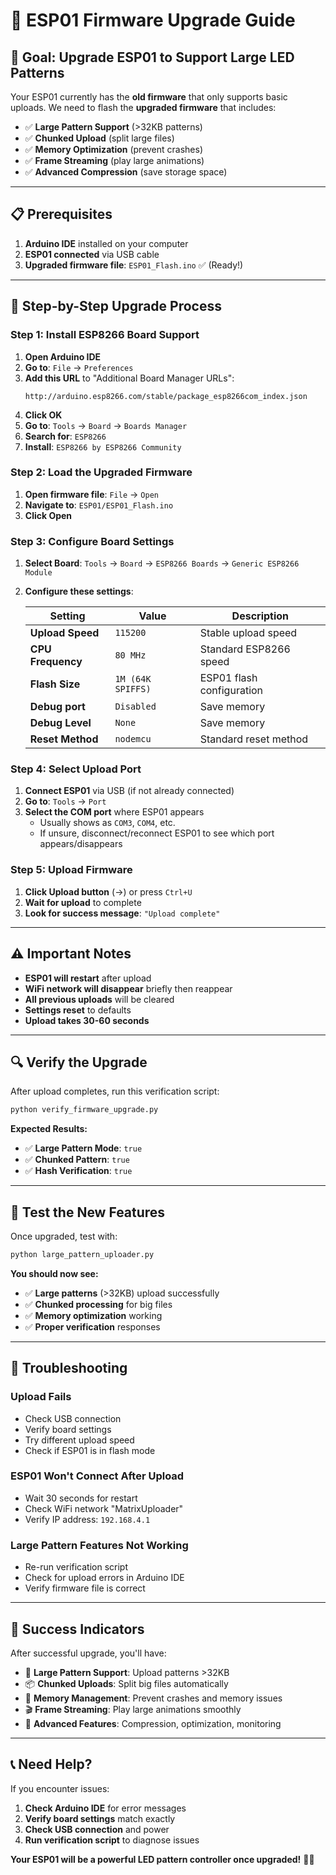 # 🔧 ESP01 Firmware Upgrade Guide

## 🎯 **Goal: Upgrade ESP01 to Support Large LED Patterns**

Your ESP01 currently has the **old firmware** that only supports basic uploads. We need to flash the **upgraded firmware** that includes:

- ✅ **Large Pattern Support** (>32KB patterns)
- ✅ **Chunked Upload** (split large files)
- ✅ **Memory Optimization** (prevent crashes)
- ✅ **Frame Streaming** (play large animations)
- ✅ **Advanced Compression** (save storage space)

---

## 📋 **Prerequisites**

1. **Arduino IDE** installed on your computer
2. **ESP01 connected** via USB cable
3. **Upgraded firmware file**: `ESP01_Flash.ino` ✅ (Ready!)

---

## 🚀 **Step-by-Step Upgrade Process**

### **Step 1: Install ESP8266 Board Support**

1. **Open Arduino IDE**
2. **Go to**: `File` → `Preferences`
3. **Add this URL** to "Additional Board Manager URLs":
   ```
   http://arduino.esp8266.com/stable/package_esp8266com_index.json
   ```
4. **Click OK**
5. **Go to**: `Tools` → `Board` → `Boards Manager`
6. **Search for**: `ESP8266`
7. **Install**: `ESP8266 by ESP8266 Community`

### **Step 2: Load the Upgraded Firmware**

1. **Open firmware file**: `File` → `Open`
2. **Navigate to**: `ESP01/ESP01_Flash.ino`
3. **Click Open**

### **Step 3: Configure Board Settings**

1. **Select Board**: `Tools` → `Board` → `ESP8266 Boards` → `Generic ESP8266 Module`
2. **Configure these settings**:

   | Setting | Value | Description |
   |---------|-------|-------------|
   | **Upload Speed** | `115200` | Stable upload speed |
   | **CPU Frequency** | `80 MHz` | Standard ESP8266 speed |
   | **Flash Size** | `1M (64K SPIFFS)` | ESP01 flash configuration |
   | **Debug port** | `Disabled` | Save memory |
   | **Debug Level** | `None` | Save memory |
   | **Reset Method** | `nodemcu` | Standard reset method |

### **Step 4: Select Upload Port**

1. **Connect ESP01** via USB (if not already connected)
2. **Go to**: `Tools` → `Port`
3. **Select the COM port** where ESP01 appears
   - Usually shows as `COM3`, `COM4`, etc.
   - If unsure, disconnect/reconnect ESP01 to see which port appears/disappears

### **Step 5: Upload Firmware**

1. **Click Upload button** (→) or press `Ctrl+U`
2. **Wait for upload** to complete
3. **Look for success message**: `"Upload complete"`

---

## ⚠️ **Important Notes**

- **ESP01 will restart** after upload
- **WiFi network will disappear** briefly then reappear
- **All previous uploads** will be cleared
- **Settings reset** to defaults
- **Upload takes 30-60 seconds**

---

## 🔍 **Verify the Upgrade**

After upload completes, run this verification script:

```bash
python verify_firmware_upgrade.py
```

**Expected Results:**
- ✅ **Large Pattern Mode**: `true`
- ✅ **Chunked Pattern**: `true`
- ✅ **Hash Verification**: `true`

---

## 🧪 **Test the New Features**

Once upgraded, test with:

```bash
python large_pattern_uploader.py
```

**You should now see:**
- ✅ **Large patterns** (>32KB) upload successfully
- ✅ **Chunked processing** for big files
- ✅ **Memory optimization** working
- ✅ **Proper verification** responses

---

## 🚨 **Troubleshooting**

### **Upload Fails**
- Check USB connection
- Verify board settings
- Try different upload speed
- Check if ESP01 is in flash mode

### **ESP01 Won't Connect After Upload**
- Wait 30 seconds for restart
- Check WiFi network "MatrixUploader"
- Verify IP address: `192.168.4.1`

### **Large Pattern Features Not Working**
- Re-run verification script
- Check for upload errors in Arduino IDE
- Verify firmware file is correct

---

## 🎉 **Success Indicators**

After successful upgrade, you'll have:

- 🚀 **Large Pattern Support**: Upload patterns >32KB
- 📦 **Chunked Uploads**: Split big files automatically  
- 💾 **Memory Management**: Prevent crashes and memory issues
- 🎬 **Frame Streaming**: Play large animations smoothly
- 🔧 **Advanced Features**: Compression, optimization, monitoring

---

## 📞 **Need Help?**

If you encounter issues:

1. **Check Arduino IDE** for error messages
2. **Verify board settings** match exactly
3. **Check USB connection** and power
4. **Run verification script** to diagnose issues

**Your ESP01 will be a powerful LED pattern controller once upgraded!** 🎯✨
